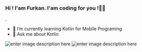 ﻿### Hi ! I'am Furkan. I'am coding for you !🙋‍♂️
.
-   🌱  I’m currently learning Kotlin for Mobile Programing 
-   💬  Ask me about Kotlin

![enter image description here](https://camo.githubusercontent.com/2309797487e5e969659a3b545c96151807b04120a9cc2985f632ec94ba00c9f3/68747470733a2f2f6d656469612e67697068792e636f6d2f6d656469612f53576f536b4e36447854737a71494b4571762f67697068792e676966)
![enter image description here](https://raw.githubusercontent.com/BrunnerLivio/brunnerlivio/master/images/marquee.svg)


